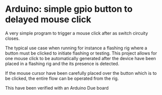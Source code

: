 # Arduino: simple gpio button to delayed mouse click
A very simple program to trigger a mouse click after as switch circuity closes.

The typical use case when running for instance a flashing rig where a button must be clicked to initiate flashing or testing. This project allows for one mouse click to be automatically generated after the device have been placed in a flashing rig and the its presence is detected.

If the mouse cursor have been carefully placed over the button which is to be clicked, the entire flow can be operated from the rig. 

This have been verified with an Arduino Due board
